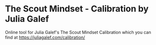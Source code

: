 # The Scout Mindset - Calibration by Julia Galef

Online tool for Julia Galef's The Scout Mindset Calibration which you can find at https://juliagalef.com/calibration/

